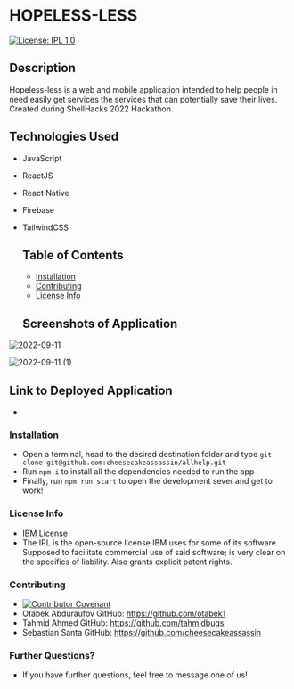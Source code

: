 # HOPELESS-LESS
  [![License: IPL 1.0](https://img.shields.io/badge/License-IPL_1.0-blue.svg)](https://opensource.org/licenses/IPL-1.0)
  ## Description
  
Hopeless-less is a web and mobile application intended to help people in need easily get services the services that can potentially save their lives. Created during ShellHacks 2022 Hackathon.

## Technologies Used

* JavaScript
* ReactJS
* React Native
* Firebase
* TailwindCSS

  ## Table of Contents

  * [Installation](#installation)
  * [Contributing](#contributing)
  * [License Info](#license-info)

  ## Screenshots of Application

![2022-09-11](https://user-images.githubusercontent.com/7333111/189526763-ce92ef2c-32fe-4d1d-96eb-a3b853ed5e9b.png)

![2022-09-11 (1)](https://user-images.githubusercontent.com/7333111/189526777-9c957bfa-bb57-4507-85c0-f268ab3cf402.png)


  ## Link to Deployed Application

  * 

  ### Installation
  
  * Open a terminal, head to the desired destination folder and type ```git clone git@github.com:cheesecakeassassin/allhelp.git```
  * Run ```npm i``` to install all the dependencies needed to run the app
  * Finally, run ```npm run start``` to open the development sever and get to work!

  ### License Info
  * [IBM License](https://opensource.org/licenses/IPL-1.0)
  * The IPL is the open-source license IBM uses for some of its software. Supposed to facilitate commercial use of said software; is very clear on the specifics of liability. Also grants explicit patent rights.
  
  ### Contributing

  * [![Contributor Covenant](https://img.shields.io/badge/Contributor%20Covenant-2.1-4baaaa.svg)](code_of_conduct.md)
  * Otabek Abduraufov GitHub: https://github.com/otabek1
  * Tahmid Ahmed GitHub: https://github.com/tahmidbugs
  * Sebastian Santa GitHub: https://github.com/cheesecakeassassin  

  ### Further Questions?

  * If you have further questions, feel free to message one of us!
